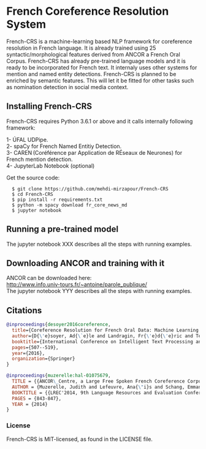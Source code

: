 # French Coreference Resolution System
French-CRS is a machine-learning based NLP framework for coreference resolution in French language. It is already trained using 25 syntactic/morphological features derived from ANCOR a French Oral Corpus. French-CRS has already pre-trained language models and it is ready to be incorporated for French text. It internaly uses other systems for mention and named entity detections. French-CRS is planned to be enriched by semantic features. This will let it be fitted for other tasks such as nomination detection in social media context.

## Installing French-CRS
French-CRS requires Python 3.6.1 or above and it calls internally following framework:  
 
1- ÚFAL UDPipe.  
2- spaCy for French Named Entitiy Detection.  
3- CAREN (Coréférence par Application de RÉseaux de Neurones) for French mention detection.  
4- JupyterLab Notebook (optional)  

Get the source code:
```
  $ git clone https://github.com/mehdi-mirzapour/French-CRS
  $ cd French-CRS
  $ pip install -r requirements.txt
  $ python -m spacy download fr_core_news_md
  $ jupyter notebook
```

## Running a pre-trained model
The jupyter notebook XXX describes all the steps with running examples.

## Downloading ANCOR and training with it
ANCOR can be downloaded here:  
http://www.info.univ-tours.fr/~antoine/parole_publique/  
The jupyter notebook YYY describes all the steps with running examples.

## Citations
```bibtex
@inproceedings{desoyer2016coreference,
  title={Coreference Resolution for French Oral Data: Machine Learning Experiments with ANCOR},
  author={D{\'e}soyer, Ad{\`e}le and Landragin, Fr{\'e}d{\'e}ric and Tellier, Isabelle and Lefeuvre, Ana{\"\i}s and Antoine, Jean-Yves and Dinarelli, Marco},
  booktitle={International Conference on Intelligent Text Processing and Computational Linguistics},
  pages={507--519},
  year={2016},
  organization={Springer}
}
```

```bibtex
@inproceedings{muzerelle:hal-01075679,
  TITLE = {{ANCOR\_Centre, a Large Free Spoken French Coreference Corpus:  description of the Resource and Reliability Measures}},
  AUTHOR = {Muzerelle, Judith and Lefeuvre, Ana{\"i}s and Schang, Emmanuel and Antoine, Jean-Yves and Pelletier, Aurore and Maurel, Denis and Eshkol, Iris and Villaneau, Jeanne},
  BOOKTITLE = {{LREC'2014, 9th Language Resources and Evaluation Conference.}},
  PAGES = {843-847},
  YEAR = {2014}
}
```

### License
French-CRS is MIT-licensed, as found in the LICENSE file.
